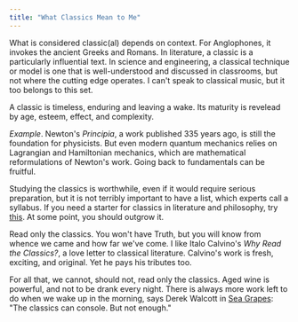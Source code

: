 ```yaml
---
title: "What Classics Mean to Me"
---
```


What is considered classic(al) depends on context. For Anglophones, it invokes the ancient Greeks and Romans. In literature, a classic is a particularly influential text. In science and engineering, a classical technique or model is one that is well-understood and discussed in classrooms, but not where the cutting edge operates. I can't speak to classical music, but it too belongs to this set.

A classic is timeless, enduring and leaving a wake. Its maturity is revelead by age, esteem, effect, and complexity. 

_Example_. Newton's _Principia_, a work published 335 years ago, is still the foundation for physicists. But even modern quantum mechanics relies on Lagrangian and Hamiltonian mechanics, which are mathematical reformulations of Newton's work. Going back to fundamentals can be fruitful.

Studying the classics is worthwhile, even if it would require serious preparation, but it is not terribly important to have a list, which experts call a syllabus. If you need a starter for classics in literature and philosophy, try [this](https://www.readthegreatbooks.com/). At some point, you should outgrow it. 

Read only the classics. You won't have Truth, but you will know from whence we came and how far we've come. I like Italo Calvino's _Why Read the Classics?_, a love letter to classical literature. Calvino's work is fresh, exciting, and original. Yet he pays his tributes too. 

For all that, we cannot, should not, read only the classics. Aged wine is powerful, and not to be drank every night. There is always more work left to do when we wake up in the morning, says Derek Walcott in [Sea Grapes](https://www.poetryfoundation.org/poems/57111/sea-grapes): "The classics can console. But not enough."